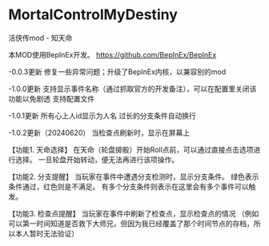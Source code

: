 # MortalControlMyDestiny
 活侠传mod - 知天命


本MOD使用BepInEx开发。
https://github.com/BepInEx/BepInEx


-0.0.3更新
修复一些异常问题；升级了BepInEx内核，以兼容别的mod


-1.0.0更新
支持显示事件名称（通过抓取官方的开发备注），可以在配置里关闭该功能以免剧透
支持配置文件


-1.0.1更新
所有心上人id显示为人名
过长的分支条件自动换行


-1.0.2更新（20240620）
当检查点刷新时，显示在屏幕上


【功能1. 天命选择】
在天命（轮盘掷骰）开始Roll点前，可以通过直接点击选项进行选择。
一旦轮盘开始转动，便无法再进行该项操作。


【功能2. 分支提醒】
当玩家在事件中遭遇分支检测时，显示分支条件。
绿色表示条件通过，红色则是不满足。
有多个分支条件则表示在这里会有多个事件可以触发。


【功能3. 检查点提醒】
当玩家在事件中刷新了检查点，显示检查点的情况
（例如可以第一时间知道是否救下大师兄，但因为我已经覆盖了那个时间节点的存档，所以本人暂时无法验证）
